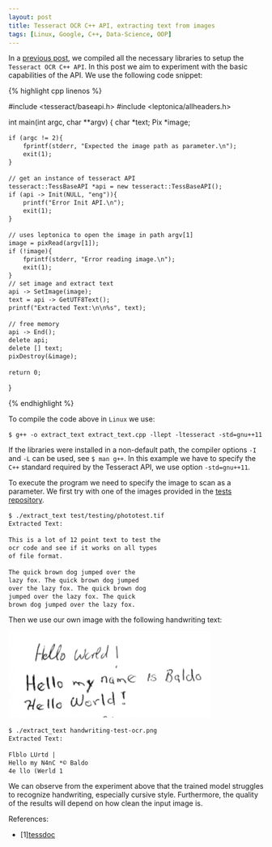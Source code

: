 ```yaml
---
layout: post
title: Tesseract OCR C++ API, extracting text from images
tags: [Linux, Google, C++, Data-Science, OOP]
---
```


In a [previous post](/2020-01-25-compiling-tesseract-ocr-development-version-with-lstm-engine/), we compiled all the necessary libraries to setup the `Tesseract OCR C++ API`. In this post we aim to experiment with the basic capabilities of the API. We use the following code snippet:

{% highlight cpp linenos %}

#include <tesseract/baseapi.h>
#include <leptonica/allheaders.h>

int main(int argc, char **argv)
{
    char *text;
    Pix *image;
    
    if (argc != 2){
        fprintf(stderr, "Expected the image path as parameter.\n");
        exit(1);
    }

    // get an instance of tesseract API
    tesseract::TessBaseAPI *api = new tesseract::TessBaseAPI();
    if (api -> Init(NULL, "eng")){
        printf("Error Init API.\n");
        exit(1);
    }

    // uses leptonica to open the image in path argv[1]
    image = pixRead(argv[1]);
    if (!image){
        fprintf(stderr, "Error reading image.\n");
        exit(1);
    }
    // set image and extract text
    api -> SetImage(image);
    text = api -> GetUTF8Text();
    printf("Extracted Text:\n\n%s", text);
    
    // free memory
    api -> End();
    delete api;
    delete [] text;
    pixDestroy(&image);
    
    return 0;
}

{% endhighlight %}


To compile the code above in `Linux` we use:

```
$ g++ -o extract_text extract_text.cpp -llept -ltesseract -std=gnu++11
```

If the libraries were installed in a non-default path, the compiler options `-I` and `-L` can be used, see `$ man g++`. In this example we have to specify the `C++` standard required by the Tesseract API, we use option `-std=gnu++11`.

To execute the program we need to specify the image to scan as a parameter. We first try with one of the images provided in the [tests repository](https://github.com/tesseract-ocr/test).

```
$ ./extract_text test/testing/phototest.tif
Extracted Text:

This is a lot of 12 point text to test the
ocr code and see if it works on all types
of file format.

The quick brown dog jumped over the
lazy fox. The quick brown dog jumped
over the lazy fox. The quick brown dog
jumped over the lazy fox. The quick
brown dog jumped over the lazy fox.
```

Then we use our own image with the following handwriting text:

<img src="/img/handwriting-test-ocr.png" alt="ocrownimg" width="400" />

```
$ ./extract_text handwriting-test-ocr.png
Extracted Text:

Flblo LUrtd |
Hello my N4nC *© Baldo
4e llo (Werld 1
```

We can observe from the experiment above that the trained model struggles to recognize handwriting, especially cursive style. Furthermore, the quality of the results will depend on how clean the input image is.


References:

- [1][tessdoc](https://tesseract-ocr.github.io/tessdoc/Home.html)



 

 






